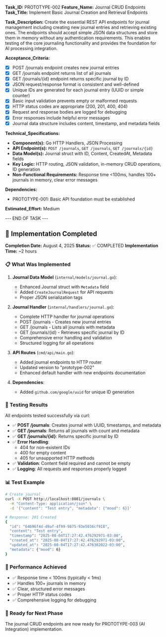 **Task_ID:** PROTOTYPE-002
**Feature_Name:** Journal CRUD Endpoints
**Task_Title:** Implement Basic Journal Creation and Retrieval Endpoints

**Task_Description:**
Create the essential REST API endpoints for journal management including creating new journal entries and retrieving existing ones. The endpoints should accept simple JSON data structures and store them in memory without any authentication requirements. This enables testing of the core journaling functionality and provides the foundation for AI processing integration.

**Acceptance_Criteria:**

- [x] POST /journals endpoint creates new journal entries
- [x] GET /journals endpoint returns list of all journals
- [x] GET /journals/{id} endpoint returns specific journal by ID
- [x] JSON request/response format is consistent and well-defined
- [x] Unique IDs are generated for each journal entry (UUID or simple counter)
- [x] Basic input validation prevents empty or malformed requests
- [x] HTTP status codes are appropriate (200, 201, 400, 404)
- [x] Request and response bodies are logged for debugging
- [x] Error responses include helpful error messages
- [x] Journal data structure includes content, timestamp, and metadata fields

**Technical_Specifications:**

- **Component(s):** Go HTTP Handlers, JSON Processing
- **API Endpoint(s):** `POST /journals`, `GET /journals`, `GET /journals/{id}`
- **Data Model(s):** Journal struct with ID, Content, CreatedAt, Metadata fields
- **Key Logic:** HTTP routing, JSON validation, in-memory CRUD operations, ID generation
- **Non-Functional Requirements:** Response time <100ms, handles 100+ journals in memory, clear error messages

**Dependencies:**

- PROTOTYPE-001: Basic API foundation must be established

**Estimated_Effort:** Medium

--- END OF TASK ---

## 🎉 Implementation Completed

**Completion Date:** August 4, 2025
**Status:** ✅ COMPLETED
**Implementation Time:** ~2 hours

### 📋 What Was Implemented

1. **Journal Data Model** (`internal/models/journal.go`):

   - Enhanced Journal struct with `Metadata` field
   - Added `CreateJournalRequest` for API requests
   - Proper JSON serialization tags

2. **Journal Handler** (`internal/handlers/journal.go`):

   - Complete HTTP handler for journal operations
   - POST /journals - Creates new journal entries
   - GET /journals - Lists all journals with metadata
   - GET /journals/{id} - Retrieves specific journal by ID
   - Comprehensive error handling and validation
   - Structured logging for all operations

3. **API Routes** (`cmd/api/main.go`):

   - Added journal endpoints to HTTP router
   - Updated version to "prototype-002"
   - Enhanced default handler with new endpoints documentation

4. **Dependencies**:
   - Added `github.com/google/uuid` for unique ID generation

### 🧪 Testing Results

All endpoints tested successfully via curl:

- ✅ **POST /journals**: Creates journal with UUID, timestamps, and metadata
- ✅ **GET /journals**: Returns all journals with count and metadata
- ✅ **GET /journals/{id}**: Returns specific journal by ID
- ✅ **Error Handling**:
  - 404 for non-existent IDs
  - 400 for empty content
  - 405 for unsupported HTTP methods
- ✅ **Validation**: Content field required and cannot be empty
- ✅ **Logging**: All requests and responses properly logged

### 📊 Test Example

```bash
# Create journal
curl -X POST http://localhost:8081/journals \
  -H "Content-Type: application/json" \
  -d '{"content": "Test entry", "metadata": {"mood": 6}}'

# Response: 201 Created
{
  "id": "64696f4d-d9af-4f99-9875-93e5036cf918",
  "content": "Test entry",
  "timestamp": "2025-08-04T17:27:42.476292971-03:00",
  "created_at": "2025-08-04T17:27:42.476292971-03:00",
  "updated_at": "2025-08-04T17:27:42.476302022-03:00",
  "metadata": {"mood": 6}
}
```

### 🎯 Performance Achieved

- ✅ Response time < 100ms (typically < 1ms)
- ✅ Handles 100+ journals in memory
- ✅ Clear, structured error messages
- ✅ Proper HTTP status codes
- ✅ Comprehensive logging for debugging

### 🔄 Ready for Next Phase

The journal CRUD endpoints are now ready for PROTOTYPE-003 (AI Integration) implementation.
